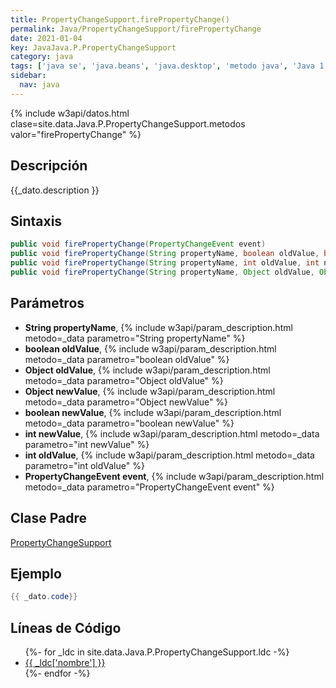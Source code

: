```yaml
---
title: PropertyChangeSupport.firePropertyChange()
permalink: Java/PropertyChangeSupport/firePropertyChange
date: 2021-01-04
key: JavaJava.P.PropertyChangeSupport
category: java
tags: ['java se', 'java.beans', 'java.desktop', 'metodo java', 'Java 1.1']
sidebar: 
  nav: java
---
```


{% include w3api/datos.html clase=site.data.Java.P.PropertyChangeSupport.metodos valor="firePropertyChange" %}

## Descripción
{{_dato.description }}

## Sintaxis
~~~java
public void firePropertyChange(PropertyChangeEvent event)
public void firePropertyChange(String propertyName, boolean oldValue, boolean newValue)
public void firePropertyChange(String propertyName, int oldValue, int newValue)
public void firePropertyChange(String propertyName, Object oldValue, Object newValue)
~~~

## Parámetros
* **String propertyName**,  {% include w3api/param_description.html metodo=_data parametro="String propertyName" %}
* **boolean oldValue**,  {% include w3api/param_description.html metodo=_data parametro="boolean oldValue" %}
* **Object oldValue**,  {% include w3api/param_description.html metodo=_data parametro="Object oldValue" %}
* **Object newValue**,  {% include w3api/param_description.html metodo=_data parametro="Object newValue" %}
* **boolean newValue**,  {% include w3api/param_description.html metodo=_data parametro="boolean newValue" %}
* **int newValue**,  {% include w3api/param_description.html metodo=_data parametro="int newValue" %}
* **int oldValue**,  {% include w3api/param_description.html metodo=_data parametro="int oldValue" %}
* **PropertyChangeEvent event**,  {% include w3api/param_description.html metodo=_data parametro="PropertyChangeEvent event" %}

## Clase Padre
[PropertyChangeSupport](/Java/PropertyChangeSupport/)

## Ejemplo
~~~java
{{ _dato.code}}
~~~

## Líneas de Código
<ul>
{%- for _ldc in site.data.Java.P.PropertyChangeSupport.ldc -%}
   <li>
       <a href="{{_ldc['url'] }}">{{ _ldc['nombre'] }}</a>
   </li>
{%- endfor -%}
</ul>

